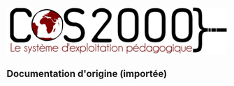 ![logo](https://github.com/dahut87/cos2000v1/raw/master/graphisme/logo.png)
## Documentation d'origine (importée)

